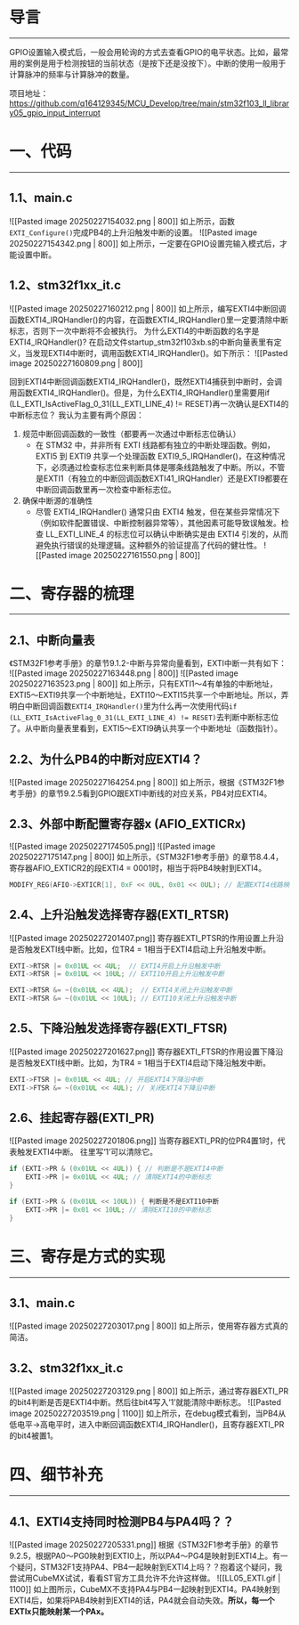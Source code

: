 # 导言
---
GPIO设置输入模式后，一般会用轮询的方式去查看GPIO的电平状态。比如，最常用的案例是用于检测按钮的当前状态（是按下还是没按下）。中断的使用一般用于计算脉冲的频率与计算脉冲的数量。

项目地址：https://github.com/q164129345/MCU_Develop/tree/main/stm32f103_ll_library05_gpio_input_interrupt

# 一、代码
---
## 1.1、main.c
![[Pasted image 20250227154032.png | 800]]
如上所示，函数`EXTI_Configure()`完成PB4的上升沿触发中断的设置。
![[Pasted image 20250227154342.png | 800]]
如上所示，一定要在GPIO设置完输入模式后，才能设置中断。

## 1.2、stm32f1xx_it.c
![[Pasted image 20250227160212.png | 800]]
如上所示，编写EXTI4中断回调函数EXTI4_IRQHandler()的内容，在函数EXTI4_IRQHandler()里一定要清除中断标志，否则下一次中断将不会被执行。
为什么EXTI4的中断函数的名字是EXTI4_IRQHandler()? 在启动文件startup_stm32f103xb.s的中断向量表里有定义，当发现EXTI4中断时，调用函数EXTI4_IRQHandler()。如下所示：
![[Pasted image 20250227160809.png | 800]]

回到EXTI4中断回调函数EXTI4_IRQHandler()，既然EXTI4捕获到中断时，会调用函数EXTI4_IRQHandler()。但是，为什么EXTI4_IRQHandler()里需要用if (LL_EXTI_IsActiveFlag_0_31(LL_EXTI_LINE_4) != RESET)再一次确认是EXTI4的中断标志位？
我认为主要有两个原因：
1. 规范中断回调函数的一致性（都要再一次通过中断标志位确认）
	- 在 STM32 中，并非所有 EXTI 线路都有独立的中断处理函数。例如，EXTI5 到 EXTI9 共享一个处理函数 EXTI9_5_IRQHandler()，在这种情况下，必须通过检查标志位来判断具体是哪条线路触发了中断。所以，不管是EXTI1（有独立的中断回调函数EXTI41_IRQHandler）还是EXTI9都要在中断回调函数里再一次检查中断标志位。
2. 确保中断源的准确性
	- 尽管 EXTI4_IRQHandler() 通常只由 EXTI4 触发，但在某些异常情况下（例如软件配置错误、中断控制器异常等），其他因素可能导致误触发。检查 LL_EXTI_LINE_4 的标志位可以确认中断确实是由 EXTI4 引发的，从而避免执行错误的处理逻辑。这种额外的验证提高了代码的健壮性。
![[Pasted image 20250227161550.png | 800]]

# 二、寄存器的梳理
---
## 2.1、中断向量表
《STM32F1参考手册》的章节9.1.2-中断与异常向量看到，EXTI中断一共有如下：
![[Pasted image 20250227163448.png | 800]]
![[Pasted image 20250227163523.png | 800]]
如上所示，只有EXTI1～4有单独的中断地址，EXTI5～EXTI9共享一个中断地址，EXTI10～EXTI15共享一个中断地址。所以，弄明白中断回调函数`EXTI4_IRQHandler()`里为什么再一次使用代码`if (LL_EXTI_IsActiveFlag_0_31(LL_EXTI_LINE_4) != RESET)`去判断中断标志位了。从中断向量表里看到，EXTI5～EXTI9确认共享一个中断地址（函数指针）。

## 2.2、为什么PB4的中断对应EXTI4？
![[Pasted image 20250227164254.png | 800]]
如上所示，根据《STM32F1参考手册》的章节9.2.5看到GPIO跟EXTI中断线的对应关系，PB4对应EXTI4。

## 2.3、外部中断配置寄存器x (AFIO_EXTICRx)
![[Pasted image 20250227174505.png]]
![[Pasted image 20250227175147.png | 800]]
如上所示，《STM32F1参考手册》的章节8.4.4，寄存器AFIO_EXTICR2的段EXTI4 = 0001时，相当于将PB4映射到EXTI4。
```c
MODIFY_REG(AFIO->EXTICR[1], 0xF << 0UL, 0x01 << 0UL); // 配置EXTI4线路映射到PB4引脚
```

## 2.4、上升沿触发选择寄存器(EXTI_RTSR)
![[Pasted image 20250227201407.png]]
寄存器EXTI_PTSR的作用设置上升沿是否触发EXTI线中断。比如，位TR4 = 1相当于EXTI4启动上升沿触发中断。
```c
EXTI->RTSR |= 0x01UL << 4UL;  // EXTI4开启上升沿触发中断
EXTI->RTSR |= 0x01UL << 10UL; // EXTI10开启上升沿触发中断

EXTI->RTSR &= ~(0x01UL << 4UL);  // EXTI4关闭上升沿触发中断
EXTI->RTSR &= ~(0x01UL << 10UL); // EXTI10关闭上升沿触发中断
```


## 2.5、下降沿触发选择寄存器(EXTI_FTSR)
![[Pasted image 20250227201627.png]]
寄存器EXTI_FTSR的作用设置下降沿是否触发EXTI线中断。比如，为TR4 = 1相当于EXTI4启动下降沿触发中断。

```c
EXTI->FTSR |= 0x01UL << 4UL; // 开启EXTI4下降沿中断
EXTI->FTSR &= ~(0x01UL << 4UL); // 关闭EXTI4下降沿中断
```

## 2.6、挂起寄存器(EXTI_PR)
![[Pasted image 20250227201806.png]]
当寄存器EXTI_PR的位PR4置1时，代表触发EXTI4中断。 往里写‘1’可以清除它。
```c
if (EXTI->PR & (0x01UL << 4UL)) { // 判断是不是EXTI4中断
	EXTI->PR |= 0x01UL << 4UL; // 清除EXTI4的中断标志
}

if (EXTI->PR & (0x01UL << 10UL)) { 判断是不是EXTI10中断
	EXTI->PR |= 0x01 << 10UL; // 清除EXTI10的中断标志
}
```

# 三、寄存是方式的实现
---
## 3.1、main.c
![[Pasted image 20250227203017.png | 800]]
如上所示，使用寄存器方式真的简洁。

## 3.2、stm32f1xx_it.c
![[Pasted image 20250227203129.png | 800]]
如上所示，通过寄存器EXTI_PR的bit4判断是否是EXTI4中断。然后往bit4写入‘1’就能清除中断标志。
![[Pasted image 20250227203519.png | 1100]]
如上所示，在debug模式看到，当PB4从低电平->高电平时，进入中断回调函数EXTI4_IRQHandler()，且寄存器EXTI_PR的bit4被置1。

# 四、细节补充
---
## 4.1、EXTI4支持同时检测PB4与PA4吗？？
![[Pasted image 20250227205331.png]]
根据《STM32F1参考手册》的章节9.2.5，根据PA0～PG0映射到EXTI0上，所以PA4～PG4是映射到EXTI4上。有一个疑问，STM32F1支持PA4、PB4一起映射到EXTI4上吗？？抱着这个疑问，我尝试用CubeMX试试，看看ST官方工具允许不允许这样做。
![[LL05_EXTI.gif | 1100]]
如上图所示，CubeMX不支持PA4与PB4一起映射到EXTI4。PA4映射到EXTI4后，如果将PAB4映射到EXTI4的话，PA4就会自动失效。**所以，每一个EXTIx只能映射某一个PAx。**


